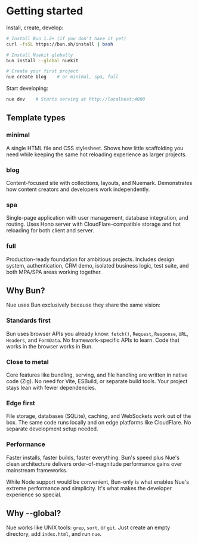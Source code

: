 
# Getting started
Install, create, develop:

```bash
# Install Bun 1.2+ (if you don't have it yet)
curl -fsSL https://bun.sh/install | bash

# Install Nuekit globally
bun install --global nuekit

# Create your first project
nue create blog    # or minimal, spa, full
```

Start developing:

```bash
nue dev    # Starts serving at http://localhost:4000
```

## Template types

### minimal
A single HTML file and CSS stylesheet. Shows how little scaffolding you need while keeping the same hot reloading experience as larger projects.

### blog
Content-focused site with collections, layouts, and Nuemark. Demonstrates how content creators and developers work independently.

### spa
Single-page application with user management, database integration, and routing. Uses Hono server with CloudFlare-compatible storage and hot reloading for both client and server.

### full
Production-ready foundation for ambitious projects. Includes design system, authentication, CRM demo, isolated business logic, test suite, and both MPA/SPA areas working together.


## Why Bun?
Nue uses Bun exclusively because they share the same vision:

### Standards first
Bun uses browser APIs you already know: `fetch()`, `Request`, `Response`, `URL`, `Headers`, and `FormData`. No framework-specific APIs to learn. Code that works in the browser works in Bun.

### Close to metal
Core features like bundling, serving, and file handling are written in native code (Zig). No need for Vite, ESBuild, or separate build tools. Your project stays lean with fewer dependencies.

### Edge first
File storage, databases (SQLite), caching, and WebSockets work out of the box. The same code runs locally and on edge platforms like CloudFlare. No separate development setup needed.

### Performance
Faster installs, faster builds, faster everything. Bun's speed plus Nue's clean architecture delivers order-of-magnitude performance gains over mainstream frameworks.

While Node support would be convenient, Bun-only is what enables Nue's extreme performance and simplicity. It's what makes the developer experience so special.

## Why --global?
Nue works like UNIX tools: `grep`, `sort`, or `git`. Just create an empty directory, add `index.html`, and run `nue`.


